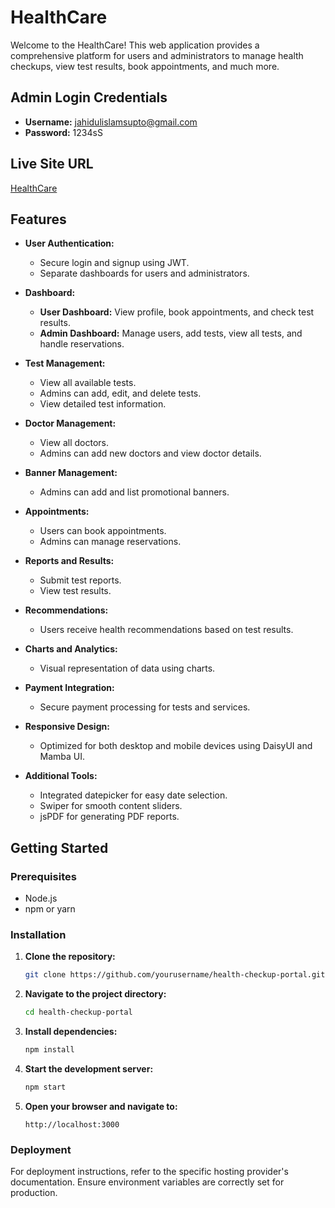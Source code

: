 # HealthCare

Welcome to the HealthCare! This web application provides a comprehensive platform for users and administrators to manage health checkups, view test results, book appointments, and much more.

## Admin Login Credentials
- **Username:** jahidulislamsupto@gmail.com
- **Password:** 1234sS

## Live Site URL
[HealthCare](https://unknown-daf67.web.app/)

## Features

- **User Authentication:**
  - Secure login and signup using JWT.
  - Separate dashboards for users and administrators.

- **Dashboard:**
  - **User Dashboard:** View profile, book appointments, and check test results.
  - **Admin Dashboard:** Manage users, add tests, view all tests, and handle reservations.

- **Test Management:**
  - View all available tests.
  - Admins can add, edit, and delete tests.
  - View detailed test information.

- **Doctor Management:**
  - View all doctors.
  - Admins can add new doctors and view doctor details.

- **Banner Management:**
  - Admins can add and list promotional banners.

- **Appointments:**
  - Users can book appointments.
  - Admins can manage reservations.

- **Reports and Results:**
  - Submit test reports.
  - View test results.

- **Recommendations:**
  - Users receive health recommendations based on test results.

- **Charts and Analytics:**
  - Visual representation of data using charts.

- **Payment Integration:**
  - Secure payment processing for tests and services.

- **Responsive Design:**
  - Optimized for both desktop and mobile devices using DaisyUI and Mamba UI.

- **Additional Tools:**
  - Integrated datepicker for easy date selection.
  - Swiper for smooth content sliders.
  - jsPDF for generating PDF reports.

## Getting Started

### Prerequisites
- Node.js
- npm or yarn

### Installation

1. **Clone the repository:**
    ```bash
    git clone https://github.com/yourusername/health-checkup-portal.git](https://github.com/SUPTO-1/HealthCare_Client.git
    ```

2. **Navigate to the project directory:**
    ```bash
    cd health-checkup-portal
    ```

3. **Install dependencies:**
    ```bash
    npm install
    ```

4. **Start the development server:**
    ```bash
    npm start
    ```

5. **Open your browser and navigate to:**
    ```plaintext
    http://localhost:3000
    ```

### Deployment

For deployment instructions, refer to the specific hosting provider's documentation. Ensure environment variables are correctly set for production.
